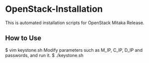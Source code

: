 # OpenStack-Installation

This is automated installation scripts for OpenStack Mitaka Release.

## How to Use
$ vim keystone.sh 
Modify parameters such as M_IP, C_IP, D_IP and passwords, and run it.
$ ./keystone.sh
